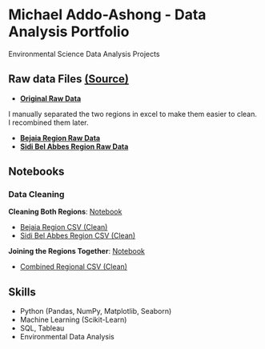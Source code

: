 # Michael Addo-Ashong - Data Analysis Portfolio

Environmental Science Data Analysis Projects

## Raw data Files [(Source)](https://archive.ics.uci.edu/dataset/547/algerian+forest+fires+dataset)
- **[Original Raw Data](https://github.com/mfaddoashong/michael-addo/blob/main/og_algerian_fire.csv)**

I manually separated the two regions in excel to make them easier to clean.  I recombined them later.

- **[Bejaia Region Raw Data](https://github.com/mfaddoashong/michael-addo/blob/main/alg_bejaia_region.csv)**
- **[Sidi Bel Abbes Region Raw Data](https://github.com/mfaddoashong/michael-addo/blob/main/alg_sidibelabbes_region.csv)**

## Notebooks
### **Data Cleaning**
**Cleaning Both Regions**: [Notebook](https://github.com/mfaddoashong/michael-addo/blob/main/alg_regions_clean.ipynb)
- [Bejaia Region CSV (Clean)](https://github.com/mfaddoashong/michael-addo/blob/main/bejaia_region_clean.csv)
- [Sidi Bel Abbes Region CSV (Clean)](https://github.com/mfaddoashong/michael-addo/blob/main/sidibelabbes_region_clean.csv)

**Joining the Regions Together**: [Notebook](https://github.com/mfaddoashong/michael-addo/blob/main/combined_regions.ipynb)
- [Combined Regional CSV (Clean)](https://github.com/mfaddoashong/michael-addo/blob/main/regional_clean.csv)
     

## Skills
- Python (Pandas, NumPy, Matplotlib, Seaborn)
- Machine Learning (Scikit-Learn)
- SQL, Tableau
- Environmental Data Analysis
